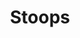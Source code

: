 ---
pid: WS152
title: Stoops
location_transcription: Various neighborhoods
zipcode: '19128'
outside_phl: 
neighborhood: Roxborough
age: '43'
age_range: 40-49
instagram: 
image_file_name: WS_152.jpg
proposal_transcription: |-
  -keep the stoops
  -incorporate history of where the stoops come from + if they have value to a certain neighborhood
topic: History,Neighborhoods,Philadelphia
topic_summary: 0, 0, 0
type: Sculpture Statue
keywords_other: Neighborhoods, Stoops
credit: Amy Vilas
image_labels: 
twitter: 
facebook: 
permalink: "/monuments/ws152/"
layout: item-page
---